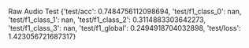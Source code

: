 Raw Audio Test
{'test/acc': 0.7484756112098694,
 'test/f1_class_0': nan,
 'test/f1_class_1': nan,
 'test/f1_class_2': 0.3114883303642273,
 'test/f1_class_3': nan,
 'test/f1_global': 0.2494918704032898,
 'test/loss': 1.423056721687317}